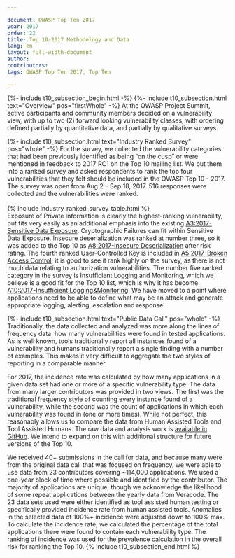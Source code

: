 ```yaml
---

document: OWASP Top Ten 2017
year: 2017
order: 22
title: Top 10-2017 Methodology and Data
lang: en
layout: full-width-document
author:
contributors:
tags: OWASP Top Ten 2017, Top Ten

---
```

{%- include t10_subsection_begin.html -%}
{%- include t10_subsection.html text="Overview" pos="firstWhole" -%}
At the OWASP Project Summit, active participants and community members decided on a vulnerability view, with up to two (2) forward looking vulnerability classes, with ordering defined partially by quantitative data, and partially by qualitative surveys.

{%- include t10_subsection.html text="Industry Ranked Survey" pos="whole" -%}
For the survey, we collected the vulnerability categories that had been previously identified as being “on the cusp” or were mentioned in feedback to 2017 RC1 on the Top 10 mailing list. We put them into a ranked survey and asked respondents to rank the top four vulnerabilities that they felt should be included in the OWASP Top 10 - 2017. The survey was open from Aug 2 – Sep 18, 2017. 516 responses were collected and the vulnerabilities were ranked.<br>
<br>
{% include industry_ranked_survey_table.html %}
<br>
Exposure of Private Information is clearly the highest-ranking vulnerability, but fits very easily as an additional emphasis into the existing [A3:2017-Sensitive Data Exposure](Top_10-2017_A3-Sensitive_Data_Exposure.md). Cryptographic Failures can fit within Sensitive Data Exposure. Insecure deserialization was ranked at number three, so it was added to the Top 10 as [A8:2017-Insecure Deserialization](Top_10-2017_A8-Insecure_Deserialization.md) after risk rating. The fourth ranked User-Controlled Key is included in [A5:2017-Broken Access Control](Top_10-2017_A5-Broken_Access_Control.md); it is good to see it rank highly on the survey, as there is not much data relating to authorization vulnerabilities. The number five ranked category in the survey is Insufficient Logging and Monitoring, which we believe is a good fit for the Top 10 list, which is why it has become [A10:2017-Insufficient Logging&Monitoring](Top_10-2017_A10-Insufficient_Logging%2526Monitoring.md). We have moved to a point where applications need to be able to define what may be an attack and generate appropriate logging, alerting, escalation and response. 

{%- include t10_subsection.html text="Public Data Call" pos="whole" -%}
Traditionally, the data collected and analyzed was more along the lines of frequency data: how many vulnerabilities were found in tested applications. As is well known, tools traditionally report all instances found of a vulnerability and humans traditionally report a single finding with a number of examples. This makes it very difficult to aggregate the two styles of reporting in a comparable manner.<br>

For 2017, the incidence rate was calculated by how many applications in a given data set had one or more of a specific vulnerability type. The data from many larger contributors was provided in two views. The first was the traditional frequency style of counting every instance found of a vulnerability, while the second was the count of applications in which each vulnerability was found in (one or more times). While not perfect, this reasonably allows us to compare the data from Human Assisted Tools and Tool Assisted Humans. The raw data and analysis work is [available in GitHub](https://github.com/OWASP/Top10/tree/master/2017/datacall). We intend to expand on this with additional structure for future versions of the Top 10.<br>

We received 40+ submissions in the call for data, and because many were from the original data call that was focused on frequency, we were able to use data from 23 contributors covering ~114,000 applications. We used a one-year block of time where possible and identified by the contributor. The majority of applications are unique, though we acknowledge the likelihood of some repeat applications between the yearly data from Veracode. The 23 data sets used were either identified as tool assisted human testing or specifically provided incidence rate from human assisted tools. Anomalies in the selected data of 100%+ incidence were adjusted down to 100% max. To calculate the incidence rate, we calculated the percentage of the total applications there were found to contain each vulnerability type. The ranking of incidence was used for the prevalence calculation in the overall risk for ranking the Top 10.
{% include t10_subsection_end.html %}